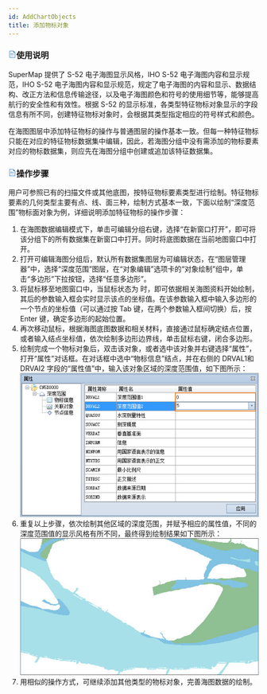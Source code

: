 ```yaml
---
id: AddChartObjects
title: 添加物标对象
---
```

### ![](../../../img/read.gif)使用说明

SuperMap 提供了 S-52 电子海图显示风格，IHO S-52 电子海图内容和显示规范，IHO S-52
电子海图内容和显示规范，规定了电子海图的内容和显示、数据结构、改正方法和信息传输途径，以及电子海图颜色和符号的使用细节等，能够提高航行的安全性和有效性。根据
S-52 的显示标准，各类型特征物标对象显示的字段信息有所不同，创建特征物标对象时，会根据其类型指定相应的符号样式和颜色。

在海图图层中添加特征物标的操作与普通图层的操作基本一致。但每一种特征物标只能在对应的特征物标数据集中编辑，因此，若海图分组中没有需添加的物标要素对应的物标数据集，则应先在海图分组中创建或追加该特征数据集。

### ![](../../../img/read.gif)操作步骤

用户可参照已有的扫描文件或其他底图，按特征物标要素类型进行绘制。特征物标要素的几何类型主要有点、线、面三种，绘制方式基本一致，下面以绘制“深度范围”物标面对象为例，详细说明添加特征物标的操作步骤：

1. 在海图数据编辑模式下，单击可编辑分组右键，选择“在新窗口打开”，即可将该分组下的所有数据集在新窗口中打开。同时将底图数据在当前地图窗口中打开。
2. 打开可编辑海图分组后，默认所有数据集图层为可编辑状态，在“图层管理器”中，选择“深度范围”图层，在“对象编辑”选项卡的“对象绘制”组中，单击“多边形”下拉按钮，选择“任意多边形”。
3. 将鼠标移至地图窗口中，当鼠标状态为 时，即可依据相关海图资料开始绘制，其后的参数输入框会实时显示该点的坐标值。在该参数输入框中输入多边形的一个节点的坐标值（可以通过按 Tab 键，在两个参数输入框间切换）后，按 Enter 键，确定多边形的起始位置。
4. 再次移动鼠标，根据海图底图数据和相关材料，直接通过鼠标确定结点位置，或者输入结点坐标值，依次绘制多边形边界线，单击鼠标右键，闭合多边形。
5. 绘制完成一个物标对象后，双击该对象，或者选中该对象并右键选择“属性”，打开“属性”对话框。在对话框中选中“物标信息”结点，并在右侧的 DRVAL1和 DRVAI2 字段的“属性值”中，输入该对象区域的深度范围值，如下图所示：  
![](img/EditAttribute.jpg)  
6. 重复以上步骤，依次绘制其他区域的深度范围，并赋予相应的属性值，不同的深度范围值的显示风格有所不同，最终得到绘制结果如下图所示：  
![](img/EditChartObjectsResult.jpg)  
7. 用相似的操作方式，可继续添加其他类型的物标对象，完善海图数据的绘制。
